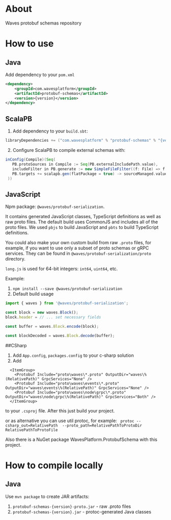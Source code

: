 # About
Waves protobuf schemas repository

# How to use
## Java
Add dependency to your `pom.xml`
```xml
<dependency>
    <groupId>com.wavesplatform</groupId>
    <artifactId>protobuf-schemas</artifactId>
    <version>{version}</version>
</dependency>
```
## ScalaPB
1. Add dependency to your `build.sbt`: 
```scala
libraryDependencies += ("com.wavesplatform" % "protobuf-schemas" % "{version}" classifier "proto") % "protobuf"
```
2. Configure ScalaPB to compile external schemas with:
```scala
inConfig(Compile)(Seq(
   PB.protoSources in Compile := Seq(PB.externalIncludePath.value),
   includeFilter in PB.generate := new SimpleFileFilter((f: File) => f.getName.endsWith(".proto") && f.getParent.endsWith("waves")),
   PB.targets += scalapb.gen(flatPackage = true) -> sourceManaged.value
 ))
```
## JavaScript
Npm package: `@waves/protobuf-serialization`.

It contains generated JavaScript classes, TypeScript definitions as well as raw proto files. The default build uses CommonJS and includes all of the proto files. We used `pbjs` to build JavaScript and `pbts` to build TypeScript definitions.

You could also make your own custom build from raw `.proto` files, for example, if you want to use only a subset of proto schemas or gRPC services. They can be found in `@waves/protobuf-serialization/proto` directory.

`long.js` is used for 64-bit integers: `int64`, `uint64`, etc.

Example:
1. `npm install --save @waves/protobuf-serialization`
2. Default build usage
```javascript
import { waves } from '@waves/protobuf-serialization';

const block = new waves.Block();
block.header = // ... set necessary fields

const buffer = waves.Block.encode(block);

const blockDecoded = waves.Block.decode(buffer);
```

##CSharp
1. Add `App.config`, `packages.config` to your c-sharp solution 
2. Add 
```
  <ItemGroup>
    <Protobuf Include="proto\waves\*.proto" OutputDir="waves\%(RelativePath)" GrpcServices="None" />
    <Protobuf Include="proto\waves\events\*.proto" OutputDir="waves\events\%(RelativePath)" GrpcServices="None" />
    <Protobuf Include="proto\waves\node\grpc\*.proto" OutputDir="waves\node\grpc\%(RelativePath)" GrpcServices="Both" />
  </ItemGroup>
```
to your `.csproj` file. After this just build your project.

or as alternative you can use util protoc, for example:
``` protoc --csharp_out=RelativePath  --proto_path=RelativePathToProtoDir RelativePathToProtoFile```

Also there is a NuGet package WavesPlatform.ProtobufSchema with this project.

# How to compile locally
## Java
Use `mvn package` to create JAR artifacts:
1. `protobuf-schemas-{version}-proto.jar` - raw .proto files
2. `protobuf-schemas-{version}.jar` - protoc-generated Java classes
